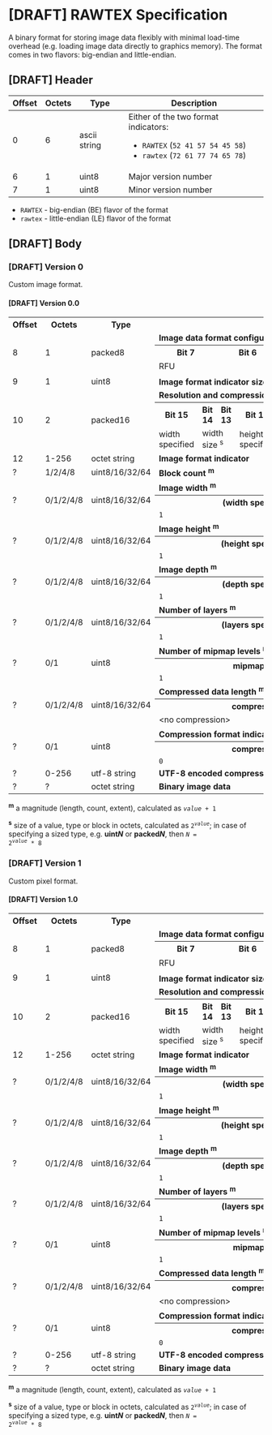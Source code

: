 # [DRAFT] RAWTEX Specification

A binary format for storing image data flexibly with minimal load-time overhead (e.g. loading image data directly to graphics memory).
The format comes in two flavors: big-endian and little-endian.


## [DRAFT] Header

| Offset | Octets | Type         | Description |
| ------ | ------ | ------------ | ----------- |
| 0      | 6      | ascii string | Either of the two format indicators:<br><ul><li>`RAWTEX` (`52 41 57 54 45 58`)</li><li>`rawtex` (`72 61 77 74 65 78`)</li></ul> |
| 6      | 1      | uint8        | Major version number |
| 7      | 1      | uint8        | Minor version number |

* `RAWTEX` - big-endian (BE) flavor of the format
* `rawtex` - little-endian (LE) flavor of the format


## [DRAFT] Body

### [DRAFT] Version 0

Custom image format.


#### [DRAFT] Version 0.0

<table>
    <tr>
        <th>Offset</th>
        <th>Octets</th>
        <th>Type</th>
        <th colspan="16">Description</th>
    </tr>
    <tr>
        <td rowspan="3">8</td>
        <td rowspan="3">1</td>
        <td rowspan="3">packed8</td>
        <td colspan="16"><b>Image data format configuration</b></td>
    </tr>
    <tr>
        <th colspan="2">Bit 7</th>
        <th colspan="2">Bit 6</th>
        <th colspan="2">Bit 5</th>
        <th colspan="2">Bit 4</th>
        <th colspan="2">Bit 3</th>
        <th colspan="2">Bit 2</th>
        <th colspan="2">Bit 1</th>
        <th colspan="2">Bit 0</th>
    </tr>
    <tr>
        <td colspan="8">RFU</td>
        <td colspan="4">block size <sup>s</sup></td>
        <td colspan="4">block count size <sup>s</sup></td>
    </tr>
    <tr>
        <td rowspan="1">9</td>
        <td rowspan="1">1</td>
        <td rowspan="1">uint8</td>
        <td colspan="16"><b>Image format indicator size <sup>m</sup></b></td>
    </tr>
    <tr>
        <td rowspan="3">10</td>
        <td rowspan="3">2</td>
        <td rowspan="3">packed16</td>
        <td colspan="16"><b>Resolution and compression configuration</b></td>
    </tr>
    <tr>
        <th>Bit 15</th>
        <th>Bit 14</th>
        <th>Bit 13</th>
        <th>Bit 12</th>
        <th>Bit 11</th>
        <th>Bit 10</th>
        <th>Bit 9</th>
        <th>Bit 8</th>
        <th>Bit 7</th>
        <th>Bit 6</th>
        <th>Bit 5</th>
        <th>Bit 4</th>
        <th>Bit 3</th>
        <th>Bit 2</th>
        <th>Bit 1</th>
        <th>Bit 0</th>
    </tr>
    <tr>
        <td>width specified</td>
        <td colspan="2">width size <sup>s</sup></td>
        <td>height specified</td>
        <td colspan="2">height size <sup>s</sup></td>
        <td>depth specified</td>
        <td colspan="2">depth size <sup>s</sup></td>
        <td>layers specified</td>
        <td colspan="2">layers size <sup>s</sup></td>
        <td>mipmapped</td>
        <td>compressed</td>
        <td colspan="2">compression length size <sup>s</sup></td>
    </tr>
    <tr>
        <td>12</td>
        <td>1-256</td>
        <td>octet string</td>
        <td colspan="16"><b>Image format indicator</b></td>
    </tr>
    <tr>
        <td>?</td>
        <td>1/2/4/8</td>
        <td>uint8/16/32/64</td>
        <td colspan="16"><b>Block count <sup>m</sup></b></td>
    </tr>
    <tr>
        <td rowspan="3">?</td>
        <td rowspan="3">0/1/2/4/8</td>
        <td rowspan="3">uint8/16/32/64</td>
        <td colspan="16"><b>Image width <sup>m</sup></b></td>
    </tr>
    <tr>
        <th colspan="8">(width specified) == 0</th>
        <th colspan="8">(width specified) == 1</th>
    </tr>
    <tr>
        <td colspan="8"><code>1</code></td>
        <td colspan="8"><code><i>value</i> + 1</code></td>
    </tr>
    <tr>
        <td rowspan="3">?</td>
        <td rowspan="3">0/1/2/4/8</td>
        <td rowspan="3">uint8/16/32/64</td>
        <td colspan="16"><b>Image height <sup>m</sup></b></td>
    </tr>
    <tr>
        <th colspan="8">(height specified) == 0</th>
        <th colspan="8">(height specified) == 1</th>
    </tr>
    <tr>
        <td colspan="8"><code>1</code></td>
        <td colspan="8"><code><i>value</i> + 1</code></td>
    </tr>
    <tr>
        <td rowspan="3">?</td>
        <td rowspan="3">0/1/2/4/8</td>
        <td rowspan="3">uint8/16/32/64</td>
        <td colspan="16"><b>Image depth <sup>m</sup></b></td>
    </tr>
    <tr>
        <th colspan="8">(depth specified) == 0</th>
        <th colspan="8">(depth specified) == 1</th>
    </tr>
    <tr>
        <td colspan="8"><code>1</code></td>
        <td colspan="8"><code><i>value</i> + 1</code></td>
    </tr>
    <tr>
        <td rowspan="3">?</td>
        <td rowspan="3">0/1/2/4/8</td>
        <td rowspan="3">uint8/16/32/64</td>
        <td colspan="16"><b>Number of layers <sup>m</sup></b></td>
    </tr>
    <tr>
        <th colspan="8">(layers specified) == 0</th>
        <th colspan="8">(layers specified) == 1</th>
    </tr>
    <tr>
        <td colspan="8"><code>1</code></td>
        <td colspan="8"><code><i>value</i> + 1</code></td>
    </tr>
    <tr>
        <td rowspan="3">?</td>
        <td rowspan="3">0/1</td>
        <td rowspan="3">uint8</td>
        <td colspan="16"><b>Number of mipmap levels <sup>m</sup></b></td>
    </tr>
    <tr>
        <th colspan="8">mipmapped == 0</th>
        <th colspan="8">mipmapped == 1</th>
    </tr>
    <tr>
        <td colspan="8"><code>1</code></td>
        <td colspan="8"><code><i>value</i> + 1</code></td>
    </tr>
    <tr>
        <td rowspan="3">?</td>
        <td rowspan="3">0/1/2/4/8</td>
        <td rowspan="3">uint8/16/32/64</td>
        <td colspan="16"><b>Compressed data length <sup>m</sup></b></td>
    </tr>
    <tr>
        <th colspan="8">compressed == 0</th>
        <th colspan="8">compressed == 1</th>
    </tr>
    <tr>
        <td colspan="8">&ltno compression&gt</td>
        <td colspan="8"><code><i>value</i> + 1</code></td>
    </tr>
    <tr>
        <td rowspan="3">?</td>
        <td rowspan="3">0/1</td>
        <td rowspan="3">uint8</td>
        <td colspan="16"><b>Compression format indicator string length <sup>m</sup></b></td>
    </tr>
    <tr>
        <th colspan="8">compressed == 0</th>
        <th colspan="8">compressed == 1</th>
    </tr>
    <tr>
        <td colspan="8"><code>0</code></td>
        <td colspan="8"><code><i>value</i> + 1</code></td>
    </tr>
    <tr>
        <td>?</td>
        <td>0-256</td>
        <td>utf-8 string</td>
        <td colspan="16"><b>UTF-8 encoded compression format indicator string</b></td>
    </tr>
    <tr>
        <td>?</td>
        <td>?</td>
        <td>octet string</td>
        <td colspan="16"><b>Binary image data</b></td>
    </tr>
</table>

**<sup>m</sup>** a magnitude (length, count, extent), calculated as <code>*value* + 1</code>

**<sup>s</sup>** size of a value, type or block in octets, calculated as <code>2<sup>*value*</sup></code>; in case of specifying a sized type, e.g. **uint*N*** or **packed*N***, then <code>*N* = 2<sup>*value*</sup> * 8</code>


### [DRAFT] Version 1

Custom pixel format.


#### [DRAFT] Version 1.0

<table>
    <tr>
        <th>Offset</th>
        <th>Octets</th>
        <th>Type</th>
        <th colspan="16">Description</th>
    </tr>
    <tr>
        <td rowspan="3">8</td>
        <td rowspan="3">1</td>
        <td rowspan="3">packed8</td>
        <td colspan="16"><b>Image data format configuration</b></td>
    </tr>
    <tr>
        <th colspan="2">Bit 7</th>
        <th colspan="2">Bit 6</th>
        <th colspan="2">Bit 5</th>
        <th colspan="2">Bit 4</th>
        <th colspan="2">Bit 3</th>
        <th colspan="2">Bit 2</th>
        <th colspan="2">Bit 1</th>
        <th colspan="2">Bit 0</th>
    </tr>
    <tr>
        <td colspan="4">RFU</td>
        <td colspan="4">block size <sup>s</sup></td>
        <td colspan="4">RFU</td>
        <td colspan="4">blocks per pixel <sup>m</sup></td>
    </tr>
    <tr>
        <td rowspan="1">9</td>
        <td rowspan="1">1</td>
        <td rowspan="1">uint8</td>
        <td colspan="16"><b>Image format indicator size <sup>m</sup></b></td>
    </tr>
    <tr>
        <td rowspan="3">10</td>
        <td rowspan="3">2</td>
        <td rowspan="3">packed16</td>
        <td colspan="16"><b>Resolution and compression configuration</b></td>
    </tr>
    <tr>
        <th>Bit 15</th>
        <th>Bit 14</th>
        <th>Bit 13</th>
        <th>Bit 12</th>
        <th>Bit 11</th>
        <th>Bit 10</th>
        <th>Bit 9</th>
        <th>Bit 8</th>
        <th>Bit 7</th>
        <th>Bit 6</th>
        <th>Bit 5</th>
        <th>Bit 4</th>
        <th>Bit 3</th>
        <th>Bit 2</th>
        <th>Bit 1</th>
        <th>Bit 0</th>
    </tr>
    <tr>
        <td>width specified</td>
        <td colspan="2">width size <sup>s</sup></td>
        <td>height specified</td>
        <td colspan="2">height size <sup>s</sup></td>
        <td>depth specified</td>
        <td colspan="2">depth size <sup>s</sup></td>
        <td>layers specified</td>
        <td colspan="2">layers size <sup>s</sup></td>
        <td>mipmapped</td>
        <td>compressed</td>
        <td colspan="2">compression length size <sup>s</sup></td>
    </tr>
    <tr>
        <td>12</td>
        <td>1-256</td>
        <td>octet string</td>
        <td colspan="16"><b>Image format indicator</b></td>
    </tr>
    <tr>
        <td rowspan="3">?</td>
        <td rowspan="3">0/1/2/4/8</td>
        <td rowspan="3">uint8/16/32/64</td>
        <td colspan="16"><b>Image width <sup>m</sup></b></td>
    </tr>
    <tr>
        <th colspan="8">(width specified) == 0</th>
        <th colspan="8">(width specified) == 1</th>
    </tr>
    <tr>
        <td colspan="8"><code>1</code></td>
        <td colspan="8"><code><i>value</i> + 1</code></td>
    </tr>
    <tr>
        <td rowspan="3">?</td>
        <td rowspan="3">0/1/2/4/8</td>
        <td rowspan="3">uint8/16/32/64</td>
        <td colspan="16"><b>Image height <sup>m</sup></b></td>
    </tr>
    <tr>
        <th colspan="8">(height specified) == 0</th>
        <th colspan="8">(height specified) == 1</th>
    </tr>
    <tr>
        <td colspan="8"><code>1</code></td>
        <td colspan="8"><code><i>value</i> + 1</code></td>
    </tr>
    <tr>
        <td rowspan="3">?</td>
        <td rowspan="3">0/1/2/4/8</td>
        <td rowspan="3">uint8/16/32/64</td>
        <td colspan="16"><b>Image depth <sup>m</sup></b></td>
    </tr>
    <tr>
        <th colspan="8">(depth specified) == 0</th>
        <th colspan="8">(depth specified) == 1</th>
    </tr>
    <tr>
        <td colspan="8"><code>1</code></td>
        <td colspan="8"><code><i>value</i> + 1</code></td>
    </tr>
    <tr>
        <td rowspan="3">?</td>
        <td rowspan="3">0/1/2/4/8</td>
        <td rowspan="3">uint8/16/32/64</td>
        <td colspan="16"><b>Number of layers <sup>m</sup></b></td>
    </tr>
    <tr>
        <th colspan="8">(layers specified) == 0</th>
        <th colspan="8">(layers specified) == 1</th>
    </tr>
    <tr>
        <td colspan="8"><code>1</code></td>
        <td colspan="8"><code><i>value</i> + 1</code></td>
    </tr>
    <tr>
        <td rowspan="3">?</td>
        <td rowspan="3">0/1</td>
        <td rowspan="3">uint8</td>
        <td colspan="16"><b>Number of mipmap levels <sup>m</sup></b></td>
    </tr>
    <tr>
        <th colspan="8">mipmapped == 0</th>
        <th colspan="8">mipmapped == 1</th>
    </tr>
    <tr>
        <td colspan="8"><code>1</code></td>
        <td colspan="8"><code><i>value</i> + 1</code></td>
    </tr>
    <tr>
        <td rowspan="3">?</td>
        <td rowspan="3">0/1/2/4/8</td>
        <td rowspan="3">uint8/16/32/64</td>
        <td colspan="16"><b>Compressed data length <sup>m</sup></b></td>
    </tr>
    <tr>
        <th colspan="8">compressed == 0</th>
        <th colspan="8">compressed == 1</th>
    </tr>
    <tr>
        <td colspan="8">&ltno compression&gt</td>
        <td colspan="8"><code><i>value</i> + 1</code></td>
    </tr>
    <tr>
        <td rowspan="3">?</td>
        <td rowspan="3">0/1</td>
        <td rowspan="3">uint8</td>
        <td colspan="16"><b>Compression format indicator string length <sup>m</sup></b></td>
    </tr>
    <tr>
        <th colspan="8">compressed == 0</th>
        <th colspan="8">compressed == 1</th>
    </tr>
    <tr>
        <td colspan="8"><code>0</code></td>
        <td colspan="8"><code><i>value</i> + 1</code></td>
    </tr>
    <tr>
        <td>?</td>
        <td>0-256</td>
        <td>utf-8 string</td>
        <td colspan="16"><b>UTF-8 encoded compression format indicator string</b></td>
    </tr>
    <tr>
        <td>?</td>
        <td>?</td>
        <td>octet string</td>
        <td colspan="16"><b>Binary image data</b></td>
    </tr>
</table>

**<sup>m</sup>** a magnitude (length, count, extent), calculated as <code>*value* + 1</code>

**<sup>s</sup>** size of a value, type or block in octets, calculated as <code>2<sup>*value*</sup></code>; in case of specifying a sized type, e.g. **uint*N*** or **packed*N***, then <code>*N* = 2<sup>*value*</sup> * 8</code>
